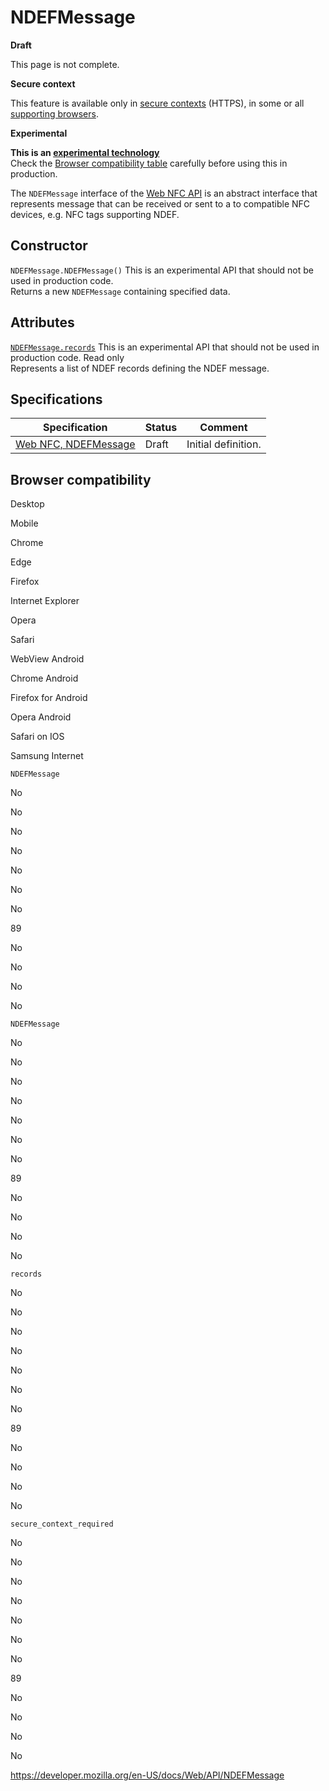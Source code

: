 # NDEFMessage

**Draft**

This page is not complete.

**Secure context**

This feature is available only in [secure contexts](https://developer.mozilla.org/en-US/docs/Web/Security/Secure_Contexts) (HTTPS), in some or all [supporting browsers](#browser_compatibility).

**Experimental**

**This is an [experimental technology](https://developer.mozilla.org/en-US/docs/MDN/Guidelines/Conventions_definitions#experimental)**  
Check the [Browser compatibility table](#browser_compatibility) carefully before using this in production.

The `NDEFMessage` interface of the [Web NFC API](web_nfc_api) is an abstract interface that represents message that can be received or sent to a to compatible NFC devices, e.g. NFC tags supporting NDEF.

## Constructor

<span class="page-not-created">`NDEFMessage.NDEFMessage()`</span> <span class="icon experimental" viewbox="0 0 100 100" xmlns="http://www.w3.org/2000/svg" role="img"> This is an experimental API that should not be used in production code. </span>  
Returns a new `NDEFMessage` containing specified data.

## Attributes

[`NDEFMessage.records`](ndefmessage/records) <span class="icon experimental" viewbox="0 0 100 100" xmlns="http://www.w3.org/2000/svg" role="img"> This is an experimental API that should not be used in production code. </span> <span class="badge inline readonly">Read only </span>  
Represents a list of NDEF records defining the NDEF message.

## Specifications

<table><thead><tr class="header"><th>Specification</th><th>Status</th><th>Comment</th></tr></thead><tbody><tr class="odd"><td><a href="https://w3c.github.io/web-nfc/#dom-ndefmessage">Web NFC, NDEFMessage</a></td><td>Draft</td><td>Initial definition.</td></tr></tbody></table>

## Browser compatibility

Desktop

Mobile

Chrome

Edge

Firefox

Internet Explorer

Opera

Safari

WebView Android

Chrome Android

Firefox for Android

Opera Android

Safari on IOS

Samsung Internet

`NDEFMessage`

No

No

No

No

No

No

No

89

No

No

No

No

`NDEFMessage`

No

No

No

No

No

No

No

89

No

No

No

No

`records`

No

No

No

No

No

No

No

89

No

No

No

No

`secure_context_required`

No

No

No

No

No

No

No

89

No

No

No

No

<a href="https://developer.mozilla.org/en-US/docs/Web/API/NDEFMessage" class="_attribution-link">https://developer.mozilla.org/en-US/docs/Web/API/NDEFMessage</a>
